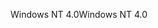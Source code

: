 <span data-ttu-id="dc2c4-101">Windows NT 4.0</span><span class="sxs-lookup"><span data-stu-id="dc2c4-101">Windows NT 4.0</span></span>